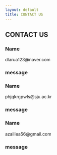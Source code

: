 ```yaml
---
layout: default
title: CONTACT US
---
```

<div class = "episodes">

<h2> CONTACT US </h2>

  <h3>Name </h3>
  <div class = "episodes>Kim Imgyeom</div>
  <h3>email address</h3>
  <div class = "episodes>dlarua123@naver.com</div>
  <h3> message</h3>
  
  <h3>Name </h3>
  <div class = "episodes>Park Hyejin</div>
  <h3>email address</h3>
  <div class = "episodes>phjqkrgpwls@sju.ac.kr</div>  
  <h3> message</h3>
  
  <h3>Name </h3>
  <div class = "episodes>Jin Hyunjeng</div>
  <h3>email address</h3>
  <div class = "episodes>azalllea56@gmail.com</div>
  <h3> message</h3>

</div> 
